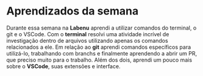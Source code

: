 # Aprendizados da semana

Durante essa semana na **Labenu** aprendi a utilizar comandos do terminal, o git e o VSCode. Com o **terminal** resolvi uma atividade incrível de investigação dentro de arquivos utilizando apenas os comandos relacionados a ele. Em relação ao **git** aprendi comandos específicos para utilizá-lo,  trabalhando com branchs e finalmente aprendendo a abrir um PR, que preciso muito para o trabalho. Além dos dois, aprendi um pouco mais sobre o **VSCode**, suas extensões e interface.